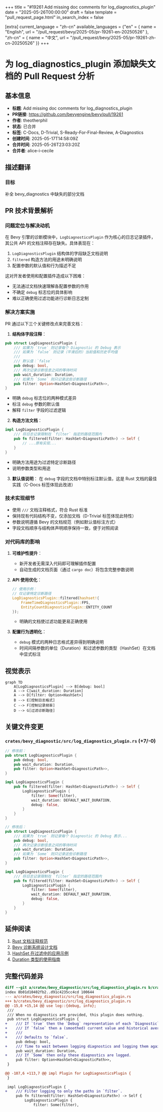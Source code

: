 +++
title = "#19261 Add missing doc comments for log_diagnostics_plugin"
date = "2025-05-26T00:00:00"
draft = false
template = "pull_request_page.html"
in_search_index = false

[extra]
current_language = "zh-cn"
available_languages = {"en" = { name = "English", url = "/pull_request/bevy/2025-05/pr-19261-en-20250526" }, "zh-cn" = { name = "中文", url = "/pull_request/bevy/2025-05/pr-19261-zh-cn-20250526" }}
+++

# 为 log_diagnostics_plugin 添加缺失文档的 Pull Request 分析

## 基本信息
- **标题**: Add missing doc comments for log_diagnostics_plugin
- **PR链接**: https://github.com/bevyengine/bevy/pull/19261
- **作者**: theotherphil
- **状态**: 已合并
- **标签**: C-Docs, D-Trivial, S-Ready-For-Final-Review, A-Diagnostics
- **创建时间**: 2025-05-17T14:58:09Z
- **合并时间**: 2025-05-26T23:03:20Z
- **合并者**: alice-i-cecile

## 描述翻译
### 目标
补全 bevy_diagnostics 中缺失的部分文档

## PR 技术背景解析

### 问题定位与解决动机
在 Bevy 引擎的诊断模块中，`LogDiagnosticsPlugin` 作为核心的日志记录插件，其公共 API 的文档注释存在缺失。具体表现在：

1. `LogDiagnosticsPlugin` 结构体的字段缺乏文档说明
2. `filtered` 构造方法的用途未明确说明
3. 配置参数的默认值和行为描述不足

这对开发者使用和配置插件造成以下困难：
- 无法通过文档快速理解各配置参数的作用
- 不确定 `debug` 标志位的具体影响
- 难以正确使用过滤功能进行诊断日志定制

### 解决方案实施
PR 通过以下三个关键修改点来完善文档：

1. **结构体字段注释**：
```rust
pub struct LogDiagnosticsPlugin {
    /// 如果为 `true` 则记录每个 Diagnostic 的 Debug 表示
    /// 如果为 `false` 则记录（平滑后的）当前值和历史平均值
    ///
    /// 默认值：`false`
    pub debug: bool,
    /// 两次记录诊断信息之间的等待时间
    pub wait_duration: Duration,
    /// 如果为 `Some` 则只记录这些诊断路径
    pub filter: Option<HashSet<DiagnosticPath>>,
}
```
- 明确 `debug` 标志位的两种模式差异
- 标注 `debug` 参数的默认值
- 解释 `filter` 字段的过滤逻辑

2. **构造方法文档**：
```rust
impl LogDiagnosticsPlugin {
    /// 将日志记录限制在 `filter` 指定的路径范围内
    pub fn filtered(filter: HashSet<DiagnosticPath>) -> Self {
        // ...原有实现...
    }
}
```
- 明确方法用途为过滤特定诊断路径
- 说明参数类型和用途

3. **默认值说明**：
在 `debug` 字段的文档中特别标注默认值，这是 Rust 文档的最佳实践（C-Docs 标签体现此改进）

### 技术实现细节
- 使用 `///` 文档注释格式，符合 Rust 标准
- 保持现有代码结构不变，仅添加文档（D-Trivial 标签体现此特性）
- 参数说明遵循 Bevy 的文档规范（例如默认值标注方式）
- 字段文档顺序与结构体声明顺序保持一致，便于对照阅读

### 对代码库的影响
1. **可维护性提升**：
   - 新开发者无需深入代码即可理解插件配置
   - 自动生成的文档页面（通过 `cargo doc`）将包含完整参数说明

2. **API 使用优化**：
   ```rust
   // 使用示例：
   // 仅记录特定诊断路径
   LogDiagnosticsPlugin::filtered(hashset!{
       FrameTimeDiagnosticsPlugin::FPS,
       EntityCountDiagnosticsPlugin::ENTITY_COUNT
   });
   ```
   - 明确的文档使过滤功能更易正确使用

3. **配置行为透明化**：
   - `debug` 模式的两种日志格式差异得到明确说明
   - 时间间隔参数的单位（Duration）和过滤参数的类型（HashSet）在文档中显式标注

## 视觉表示

```mermaid
graph TD
    A[LogDiagnosticsPlugin] --> B[debug: bool]
    A --> C[wait_duration: Duration]
    A --> D[filter: Option<HashSet>]
    B --> E[控制日志格式]
    C --> F[控制记录频率]
    D --> G[过滤诊断路径]
```

## 关键文件变更

### `crates/bevy_diagnostic/src/log_diagnostics_plugin.rs` (+7/-0)
```rust
// 修改前：
pub struct LogDiagnosticsPlugin {
    pub debug: bool,
    pub wait_duration: Duration,
    pub filter: Option<HashSet<DiagnosticPath>>,
}

impl LogDiagnosticsPlugin {
    pub fn filtered(filter: HashSet<DiagnosticPath>) -> Self {
        LogDiagnosticsPlugin {
            filter: Some(filter),
            wait_duration: DEFAULT_WAIT_DURATION,
            debug: false,
        }
    }
}

// 修改后：
pub struct LogDiagnosticsPlugin {
    /// 如果为 `true` 则记录每个 Diagnostic 的 Debug 表示...
    pub debug: bool,
    /// 两次记录诊断信息之间的等待时间
    pub wait_duration: Duration,
    /// 如果为 `Some` 则只记录这些诊断路径
    pub filter: Option<HashSet<DiagnosticPath>>,
}

impl LogDiagnosticsPlugin {
    /// 将日志记录限制在 `filter` 指定的路径范围内
    pub fn filtered(filter: HashSet<DiagnosticPath>) -> Self {
        LogDiagnosticsPlugin {
            filter: Some(filter),
            wait_duration: DEFAULT_WAIT_DURATION,
            debug: false,
        }
    }
}
```

## 延伸阅读
1. [Rust 文档注释规范](https://doc.rust-lang.org/rustdoc/how-to-write-documentation.html)
2. [Bevy 诊断系统设计文档](https://bevyengine.org/learn/book/development/diagnostics/)
3. [HashSet 在过滤中的应用示例](https://doc.rust-lang.org/std/collections/struct.HashSet.html)
4. [Duration 类型的使用指南](https://doc.rust-lang.org/std/time/struct.Duration.html)

## 完整代码差异
```diff
diff --git a/crates/bevy_diagnostic/src/log_diagnostics_plugin.rs b/crates/bevy_diagnostic/src/log_diagnostics_plugin.rs
index 8b01d10402fb2..d91c4235cc4cd 100644
--- a/crates/bevy_diagnostic/src/log_diagnostics_plugin.rs
+++ b/crates/bevy_diagnostic/src/log_diagnostics_plugin.rs
@@ -15,8 +15,14 @@ use log::{debug, info};
 ///
 /// When no diagnostics are provided, this plugin does nothing.
 pub struct LogDiagnosticsPlugin {
+    /// If `true` then the `Debug` representation of each `Diagnostic` is logged.
+    /// If `false` then a (smoothed) current value and historical average are logged.
+    ///
+    /// Defaults to `false`.
     pub debug: bool,
+    /// Time to wait between logging diagnostics and logging them again.
     pub wait_duration: Duration,
+    /// If `Some` then only these diagnostics are logged.
     pub filter: Option<HashSet<DiagnosticPath>>,
 }
 
@@ -107,6 +113,7 @@ impl Plugin for LogDiagnosticsPlugin {
 }
 
 impl LogDiagnosticsPlugin {
+    /// Filter logging to only the paths in `filter`.
     pub fn filtered(filter: HashSet<DiagnosticPath>) -> Self {
         LogDiagnosticsPlugin {
             filter: Some(filter),
```